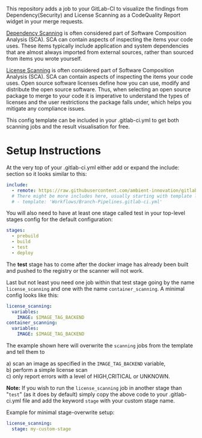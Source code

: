 This repository adds a job to your GitLab-CI to visualize the findings from Dependency(Security) and License Scanning as a CodeQuality Report widget in your merge requests.

[Dependency Scanning](https://github.com/ambient-innovation/gitlab-trivy-security-checks) is often considered part of Software Composition Analysis (SCA). SCA can contain aspects of inspecting the items your code uses. These items typically include application and system dependencies that are almost always imported from external sources, rather than sourced from items you wrote yourself.

[License Scanning](https://github.com/ambient-innovation/gitlab-trivy-license-checks) is often considered part of Software Composition Analysis (SCA). SCA can contain aspects of inspecting the items your code uses. Open source software licenses define how you can use, modify and distribute the open source software. Thus, when selecting an open source package to merge to your code it is imperative to understand the types of licenses and the user restrictions the package falls under, which helps you mitigate any compliance issues.

This config template can be included in your .gitlab-ci.yml to get both scanning jobs and the result visualisation for free.

# Setup Instructions
At the very top of your .gitlab-ci.yml either add or expand the include: section so it looks similar to this:  
```yaml
include:
  - remote: https://raw.githubusercontent.com/ambient-innovation/gitlab-trivy-checks/main/gitlab-trivy-checks.yaml
  # There might be more includes here, usually starting with template like the following:
  # - template: 'Workflows/Branch-Pipelines.gitlab-ci.yml'
```

You will also need to have at least one stage called test in your top-level stages config for the default configuration:  
```yaml
stages:
  - prebuild
  - build
  - test
  - deploy
```

The **test** stage has to come after the docker image has already been built and pushed to the registry or the scanner will not work.

Last but not least you need one job within that test stage going by the name `license_scanning` and one with the name `container_scanning`. A minimal config looks like this:  
```yaml
license_scanning:
  variables:
    IMAGE: $IMAGE_TAG_BACKEND
container_scanning:
  variables:
    IMAGE: $IMAGE_TAG_BACKEND    
```

The example shown here will overwrite the `scanning` jobs from the template and tell them to

a) scan an image as specified in the `IMAGE_TAG_BACKEND` variable,\
b) perform a simple license scan\
c) only report errors with a level of HIGH,CRITICAL or UNKNOWN. 

**Note:** If you wish to run the `license_scanning` job in another stage than "`test`" (as it does by default) simply copy the above code to your .gitlab-ci.yml file and add the keyword `stage` with your custom stage name.

Example for minimal stage-overwrite setup:

```yaml
license_scanning:
  stage: my-custom-stage
```
